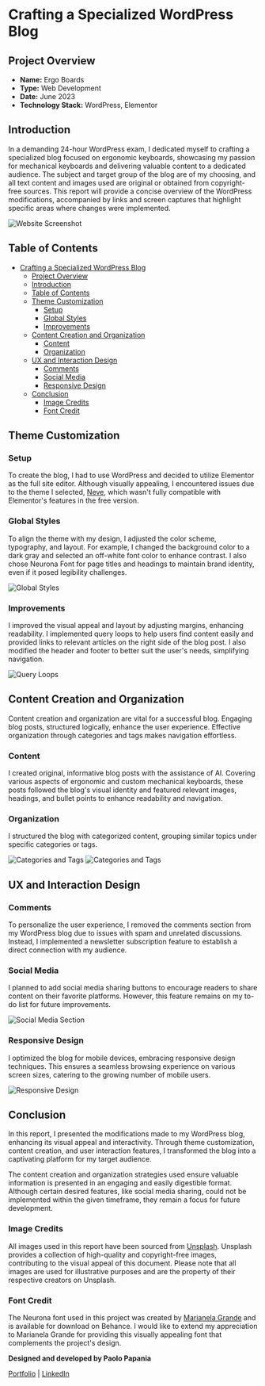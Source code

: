 # Crafting a Specialized WordPress Blog

## Project Overview

- **Name:** Ergo Boards
- **Type:** Web Development
- **Date:** June 2023
- **Technology Stack:** WordPress, Elementor

## Introduction

In a demanding 24-hour WordPress exam, I dedicated myself to crafting a specialized blog focused on ergonomic keyboards, showcasing my passion for mechanical keyboards and delivering valuable content to a dedicated audience. The subject and target group of the blog are of my choosing, and all text content and images used are original or obtained from copyright-free sources. This report will provide a concise overview of the WordPress modifications, accompanied by links and screen captures that highlight specific areas where changes were implemented.

![Website Screenshot](/images/landing.jpeg)

## Table of Contents

- [Crafting a Specialized WordPress Blog](#crafting-a-specialized-wordpress-blog)
  - [Project Overview](#project-overview)
  - [Introduction](#introduction)
  - [Table of Contents](#table-of-contents)
  - [Theme Customization](#theme-customization)
    - [Setup](#setup)
    - [Global Styles](#global-styles)
    - [Improvements](#improvements)
  - [Content Creation and Organization](#content-creation-and-organization)
    - [Content](#content)
    - [Organization](#organization)
  - [UX and Interaction Design](#ux-and-interaction-design)
    - [Comments](#comments)
    - [Social Media](#social-media)
    - [Responsive Design](#responsive-design)
  - [Conclusion](#conclusion)
    - [Image Credits](#image-credits)
    - [Font Credit](#font-credit)

## Theme Customization

### Setup

To create the blog, I had to use WordPress and decided to utilize Elementor as the full site editor. Although visually appealing, I encountered issues due to the theme I selected, [Neve](https://themeisle.com/themes/neve/), which wasn't fully compatible with Elementor's features in the free version.

### Global Styles

To align the theme with my design, I adjusted the color scheme, typography, and layout. For example, I changed the background color to a dark gray and selected an off-white font color to enhance contrast. I also chose Neurona Font for page titles and headings to maintain brand identity, even if it posed legibility challenges.

![Global Styles](/images/styles.png)

### Improvements

I improved the visual appeal and layout by adjusting margins, enhancing readability. I implemented query loops to help users find content easily and provided links to relevant articles on the right side of the blog post. I also modified the header and footer to better suit the user's needs, simplifying navigation.

![Query Loops](/images/query.png)

## Content Creation and Organization

Content creation and organization are vital for a successful blog. Engaging blog posts, structured logically, enhance the user experience. Effective organization through categories and tags makes navigation effortless.

### Content

I created original, informative blog posts with the assistance of AI. Covering various aspects of ergonomic and custom mechanical keyboards, these posts followed the blog's visual identity and featured relevant images, headings, and bullet points to enhance readability and navigation.

### Organization

I structured the blog with categorized content, grouping similar topics under specific categories or tags.

![Categories and Tags](/images/tags1.png)
![Categories and Tags](/images/tags2.jpeg)

## UX and Interaction Design

### Comments

To personalize the user experience, I removed the comments section from my WordPress blog due to issues with spam and unrelated discussions. Instead, I implemented a newsletter subscription feature to establish a direct connection with my audience.

### Social Media

I planned to add social media sharing buttons to encourage readers to share content on their favorite platforms. However, this feature remains on my to-do list for future improvements.

![Social Media Section](/images/Social.png)

### Responsive Design

I optimized the blog for mobile devices, embracing responsive design techniques. This ensures a seamless browsing experience on various screen sizes, catering to the growing number of mobile users.

![Responsive Design](/images/responsive.png)

## Conclusion

In this report, I presented the modifications made to my WordPress blog, enhancing its visual appeal and interactivity. Through theme customization, content creation, and user interaction features, I transformed the blog into a captivating platform for my target audience.

The content creation and organization strategies used ensure valuable information is presented in an engaging and easily digestible format. Although certain desired features, like social media sharing, could not be implemented within the given timeframe, they remain a focus for future development.

### Image Credits

All images used in this report have been sourced from [Unsplash](https://unsplash.com/). Unsplash provides a collection of high-quality and copyright-free images, contributing to the visual appeal of this document. Please note that all images are used for illustrative purposes and are the property of their respective creators on Unsplash.

### Font Credit

The Neurona font used in this project was created by [Marianela Grande](https://www.behance.net/gallery/112975959/Neurona-Free-Type-Font) and is available for download on Behance. I would like to extend my appreciation to Marianela Grande for providing this visually appealing font that complements the project's design.

**Designed and developed by Paolo Papania**

[Portfolio](https://www.papaniap.dk) | [LinkedIn](https://www.linkedin.com/in/papaniap/)
